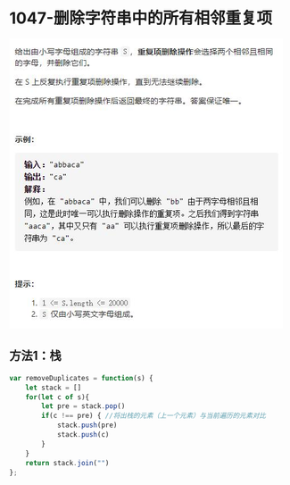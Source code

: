 # 1047-删除字符串中的所有相邻重复项

<img src='img/1047-删除字符串中的所有相邻重复项.jpg' />



## 方法1：栈

```js
var removeDuplicates = function(s) {
    let stack = []
    for(let c of s){
        let pre = stack.pop()
        if(c !== pre) { //将出栈的元素（上一个元素）与当前遍历的元素对比
            stack.push(pre)
            stack.push(c)
        }
    }
    return stack.join("")
};
```

